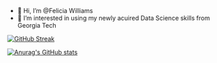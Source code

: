 - 👋 Hi, I’m @Felicia Williams
- 👀 I’m interested in using my newly acuired Data Science skills from Georgia Tech 

[![GitHub Streak](http://github-readme-streak-stats.herokuapp.com?user=Felicia46&theme=radical&hide_border=true)](https://git.io/streak-stats)

[![Anurag's GitHub stats](https://github-readme-stats.vercel.app/api?username=Felicia46&theme=radical)](https://github.com/anuraghazra/github-readme-stats)

